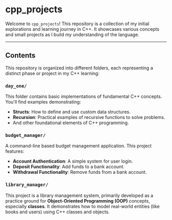 # cpp_projects

Welcome to `cpp_projects`! This repository is a collection of my initial explorations and learning journey in C++. It showcases various concepts and small projects as I build my understanding of the language.

---

## Contents

This repository is organized into different folders, each representing a distinct phase or project in my C++ learning:

### `day_one/`
This folder contains basic implementations of fundamental C++ concepts. You'll find examples demonstrating:
* **Structs**: How to define and use custom data structures.
* **Recursion**: Practical examples of recursive functions to solve problems.
* And other foundational elements of C++ programming.

### `budget_manager/`
A command-line based budget management application. This project features:
* **Account Authentication**: A simple system for user login.
* **Deposit Functionality**: Add funds to a bank account.
* **Withdrawal Functionality**: Remove funds from a bank account.

### `library_manager/`
This project is a library management system, primarily developed as a practice ground for **Object-Oriented Programming (OOP)** concepts, especially **classes**. It demonstrates how to model real-world entities (like books and users) using C++ classes and objects.
